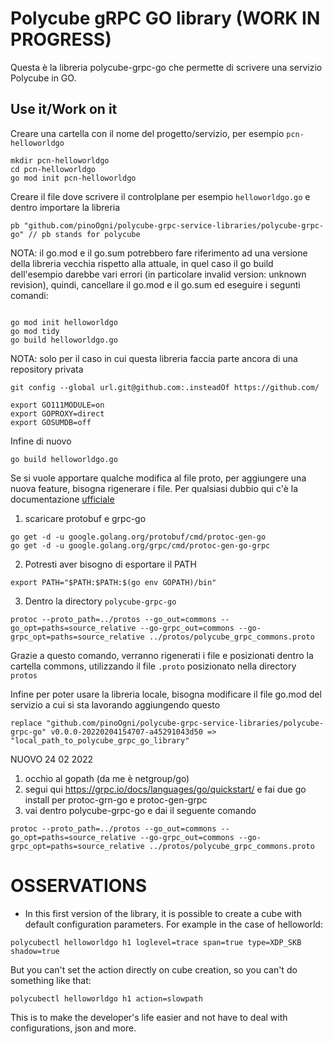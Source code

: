 # Polycube gRPC GO library (WORK IN PROGRESS)

Questa è la libreria polycube-grpc-go che permette di scrivere una servizio Polycube in GO.


## Use it/Work on it

Creare una cartella con il nome del progetto/servizio, per esempio `pcn-helloworldgo`
```
mkdir pcn-helloworldgo
cd pcn-helloworldgo
go mod init pcn-helloworldgo
```
Creare il file dove scrivere il controlplane per esempio `helloworldgo.go` e dentro importare la libreria 
```
pb "github.com/pinoOgni/polycube-grpc-service-libraries/polycube-grpc-go" // pb stands for polycube
```


NOTA: il go.mod e il go.sum potrebbero fare riferimento ad una versione della libreria vecchia rispetto alla attuale, in quel caso il go build dell'esempio darebbe vari errori (in particolare invalid version: unknown revision), quindi, cancellare il go.mod e il go.sum ed eseguire i segunti comandi:


```

go mod init helloworldgo
go mod tidy
go build helloworldgo.go

```

NOTA: solo per il caso in cui questa libreria faccia parte ancora di una repository privata

```
git config --global url.git@github.com:.insteadOf https://github.com/
```

```
export GO111MODULE=on
export GOPROXY=direct
export GOSUMDB=off
```

Infine di nuovo
```
go build helloworldgo.go
```

Se si vuole apportare qualche modifica al file proto, per aggiungere una nuova feature, bisogna rigenerare i file. Per qualsiasi dubbio qui c'è la documentazione [ufficiale](https://developers.google.com/protocol-buffers/docs/reference/go-generated
)
1. scaricare protobuf e grpc-go
```
go get -d -u google.golang.org/protobuf/cmd/protoc-gen-go
go get -d -u google.golang.org/grpc/cmd/protoc-gen-go-grpc
```
2. Potresti aver bisogno di esportare il PATH
```
export PATH="$PATH:$PATH:$(go env GOPATH)/bin"
```
3. Dentro la directory `polycube-grpc-go`
```
protoc --proto_path=../protos --go_out=commons --go_opt=paths=source_relative --go-grpc_out=commons --go-grpc_opt=paths=source_relative ../protos/polycube_grpc_commons.proto
```
Grazie a questo comando, verranno rigenerati i file e posizionati dentro la cartella commons, utilizzando il file `.proto` posizionato nella directory `protos`


Infine per poter usare la libreria locale, bisogna modificare il file go.mod del servizio a cui si sta lavorando aggiungendo questo

```
replace "github.com/pinoOgni/polycube-grpc-service-libraries/polycube-grpc-go" v0.0.0-20220204154707-a45291043d50 => "local_path_to_polycube_grpc_go_library"
```





NUOVO 24 02 2022

1. occhio al gopath (da me è netgroup/go)
2. segui qui https://grpc.io/docs/languages/go/quickstart/ e fai due go install per protoc-grn-go e protoc-gen-grpc 
3. vai dentro polycube-grpc-go e dai il seguente comando
```
protoc --proto_path=../protos --go_out=commons --go_opt=paths=source_relative --go-grpc_out=commons --go-grpc_opt=paths=source_relative ../protos/polycube_grpc_commons.proto
```




# OSSERVATIONS

* In this first version of the library, it is possible to create a cube with default configuration parameters. For example in the case of helloworld:

```
polycubectl helloworldgo h1 loglevel=trace span=true type=XDP_SKB shadow=true
```
But you can't set the action directly on cube creation, so you can't do something like that:
```
polycubectl helloworldgo h1 action=slowpath
```
This is to make the developer's life easier and not have to deal with configurations, json and more.